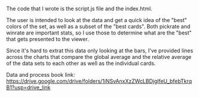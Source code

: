 



The code that I wrote is the script.js file and the index.html.

The user is intended to look at the data and get a quick idea of the "best" colors of the set, as well as a subset of the "best cards". Both pickrate and winrate are important stats, so I use those to determine what are the "best" that gets presented to the viewer.

Since it's hard to extrat this data only looking at the bars, I've provided lines across the charts that compare the global average and the relative average of the data sets to each other as well as the individual cards.

Data and process book link: https://drive.google.com/drive/folders/1iNSvAnxXzZWcLBDjglfeU_bfebTkrqB1?usp=drive_link